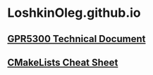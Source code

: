 # LoshkinOleg.github.io

## [GPR5300 Technical Document](https://LoshkinOleg.github.io/GPR5300_TechnicalDocumentation)

## [CMakeLists Cheat Sheet](https://LoshkinOleg.github.io/CMakeLists_Cheatsheet)